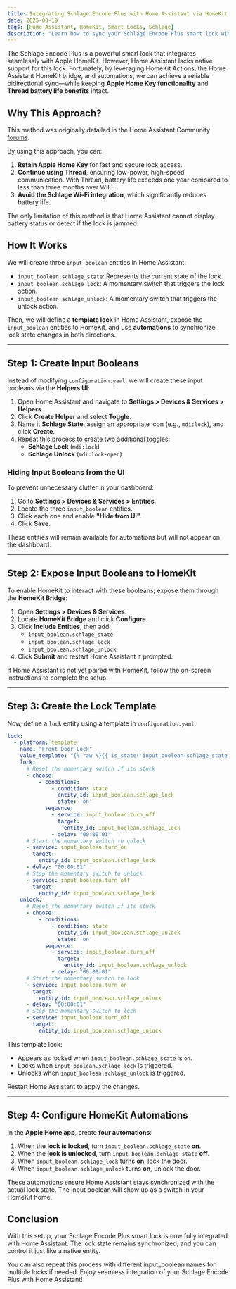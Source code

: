 ```yaml
---
title: Integrating Schlage Encode Plus with Home Assistant via HomeKit Actions and Automations  
date: 2025-03-19
tags: [Home Assistant, HomeKit, Smart Locks, Schlage]
description: "Learn how to sync your Schlage Encode Plus smart lock with Home Assistant using HomeKit actions, input booleans, and automations—while keeping Apple Home Key and Thread support."
---
```


The Schlage Encode Plus is a powerful smart lock that integrates seamlessly with Apple HomeKit. However, Home Assistant lacks native support for this lock. Fortunately, by leveraging HomeKit Actions, the Home Assistant HomeKit bridge, and automations, we can achieve a reliable bidirectional sync—while keeping **Apple Home Key functionality** and **Thread battery life benefits** intact.

## Why This Approach?  

This method was originally detailed in the Home Assistant Community [forums](https://community.home-assistant.io/t/schlage-encode-plus-in-apple-home-w-homekey-and-home-assistant/684159/24).  

By using this approach, you can:  

1. **Retain Apple Home Key** for fast and secure lock access.  
2. **Continue using Thread**, ensuring low-power, high-speed communication.  With Thread, battery life exceeds one year compared to less than three months over WiFi.  
3. **Avoid the Schlage Wi-Fi integration**, which significantly reduces battery life.

The only limitation of this method is that Home Assistant cannot display battery status or detect if the lock is jammed.  

## How It Works  

We will create three `input_boolean` entities in Home Assistant:  

- `input_boolean.schlage_state`: Represents the current state of the lock.  
- `input_boolean.schlage_lock`: A momentary switch that triggers the lock action.  
- `input_boolean.schlage_unlock`: A momentary switch that triggers the unlock action.  

Then, we will define a **template lock** in Home Assistant, expose the `input_boolean` entities to HomeKit, and use **automations** to synchronize lock state changes in both directions.  

---

## Step 1: Create Input Booleans  

Instead of modifying `configuration.yaml`, we will create these input booleans via the **Helpers UI**:  

1. Open Home Assistant and navigate to **Settings > Devices & Services > Helpers**.  
2. Click **Create Helper** and select **Toggle**.  
3. Name it **Schlage State**, assign an appropriate icon (e.g., `mdi:lock`), and click **Create**.  
4. Repeat this process to create two additional toggles:  
   - **Schlage Lock** (`mdi:lock`)  
   - **Schlage Unlock** (`mdi:lock-open`)  

### Hiding Input Booleans from the UI  

To prevent unnecessary clutter in your dashboard:  

1. Go to **Settings > Devices & Services > Entities**.  
2. Locate the three `input_boolean` entities.  
3. Click each one and enable **"Hide from UI"**.  
4. Click **Save**.  

These entities will remain available for automations but will not appear on the dashboard.  

---

## Step 2: Expose Input Booleans to HomeKit  

To enable HomeKit to interact with these booleans, expose them through the **HomeKit Bridge**:  

1. Open **Settings > Devices & Services**.  
2. Locate **HomeKit Bridge** and click **Configure**.  
3. Click **Include Entities**, then add:  
   - `input_boolean.schlage_state`  
   - `input_boolean.schlage_lock`  
   - `input_boolean.schlage_unlock`  
4. Click **Submit** and restart Home Assistant if prompted.  

If Home Assistant is not yet paired with HomeKit, follow the on-screen instructions to complete the setup.  

---

## Step 3: Create the Lock Template  

Now, define a `lock` entity using a template in `configuration.yaml`:  

```yaml
lock:
  - platform: template
    name: "Front Door Lock"
    value_template: "{% raw %}{{ is_state('input_boolean.schlage_state', 'on') }}{% endraw %}"  # Sync lock state
    lock:
      # Reset the momentary switch if its stuck
      - choose:
          - conditions:
              - condition: state
                entity_id: input_boolean.schlage_lock
                state: 'on'
            sequence:
              - service: input_boolean.turn_off
                target:
                  entity_id: input_boolean.schlage_lock
              - delay: "00:00:01"
      # Start the momentary switch to unlock
      - service: input_boolean.turn_on
        target:
          entity_id: input_boolean.schlage_lock
      - delay: "00:00:01"
      # Stop the momentary switch to unlock
      - service: input_boolean.turn_off
        target:
          entity_id: input_boolean.schlage_lock
    unlock:
      # Reset the momentary switch if its stuck
      - choose:
          - conditions:
              - condition: state
                entity_id: input_boolean.schlage_unlock
                state: 'on'
            sequence:
              - service: input_boolean.turn_off
                target:
                  entity_id: input_boolean.schlage_unlock
              - delay: "00:00:01"
      # Start the momentary switch to lock
      - service: input_boolean.turn_on
        target:
          entity_id: input_boolean.schlage_unlock
      - delay: "00:00:01"
      # Stop the momentary switch to lock
      - service: input_boolean.turn_off
        target:
          entity_id: input_boolean.schlage_unlock
```  

This template lock:  

- Appears as locked when `input_boolean.schlage_state` is `on`.  
- Locks when `input_boolean.schlage_lock` is triggered.  
- Unlocks when `input_boolean.schlage_unlock` is triggered.  

Restart Home Assistant to apply the changes.  

---

## Step 4: Configure HomeKit Automations  

In the **Apple Home app**, create **four automations**:  

1. When the **lock is locked**, turn `input_boolean.schlage_state` **on**.  
2. When the **lock is unlocked**, turn `input_boolean.schlage_state` **off**.  
3. When `input_boolean.schlage_lock` turns **on**, lock the door.  
4. When `input_boolean.schlage_unlock` turns **on**, unlock the door.  

These automations ensure Home Assistant stays synchronized with the actual lock state. The input boolean will show up as a switch in your HomeKit home.

## Conclusion  

With this setup, your Schlage Encode Plus smart lock is now fully integrated with Home Assistant. The lock state remains synchronized, and you can control it just like a native entity.

You can also repeat this process with different input_boolean names for multiple locks if needed. Enjoy seamless integration of your Schlage Encode Plus with Home Assistant!

